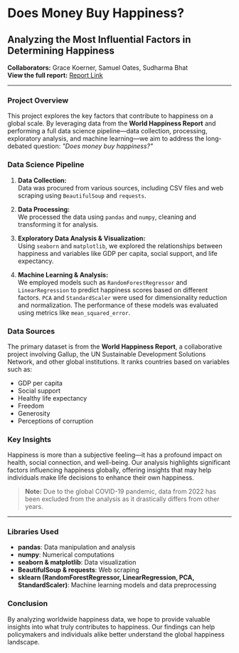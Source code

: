 # Does Money Buy Happiness?

## Analyzing the Most Influential Factors in Determining Happiness

**Collaborators:** Grace Koerner, Samuel Oates, Sudharma Bhat  
**View the full report:** [Report Link](https://sroates.github.io/)

---

### Project Overview

This project explores the key factors that contribute to happiness on a global scale. By leveraging data from the **World Happiness Report** and performing a full data science pipeline—data collection, processing, exploratory analysis, and machine learning—we aim to address the long-debated question: _"Does money buy happiness?"_

### Data Science Pipeline

1. **Data Collection:**  
   Data was procured from various sources, including CSV files and web scraping using `BeautifulSoup` and `requests`.

2. **Data Processing:**  
   We processed the data using `pandas` and `numpy`, cleaning and transforming it for analysis.

3. **Exploratory Data Analysis & Visualization:**  
   Using `seaborn` and `matplotlib`, we explored the relationships between happiness and variables like GDP per capita, social support, and life expectancy.

4. **Machine Learning & Analysis:**  
   We employed models such as `RandomForestRegressor` and `LinearRegression` to predict happiness scores based on different factors. `PCA` and `StandardScaler` were used for dimensionality reduction and normalization. The performance of these models was evaluated using metrics like `mean_squared_error`.

### Data Sources

The primary dataset is from the **World Happiness Report**, a collaborative project involving Gallup, the UN Sustainable Development Solutions Network, and other global institutions. It ranks countries based on variables such as:

- GDP per capita
- Social support
- Healthy life expectancy
- Freedom
- Generosity
- Perceptions of corruption

### Key Insights

Happiness is more than a subjective feeling—it has a profound impact on health, social connection, and well-being. Our analysis highlights significant factors influencing happiness globally, offering insights that may help individuals make life decisions to enhance their own happiness.

> **Note:** Due to the global COVID-19 pandemic, data from 2022 has been excluded from the analysis as it drastically differs from other years.

---

### Libraries Used

- **pandas**: Data manipulation and analysis
- **numpy**: Numerical computations
- **seaborn & matplotlib**: Data visualization
- **BeautifulSoup & requests**: Web scraping
- **sklearn (RandomForestRegressor, LinearRegression, PCA, StandardScaler)**: Machine learning models and data preprocessing

### Conclusion

By analyzing worldwide happiness data, we hope to provide valuable insights into what truly contributes to happiness. Our findings can help policymakers and individuals alike better understand the global happiness landscape.
